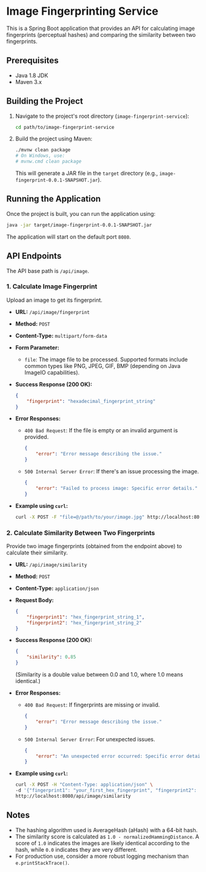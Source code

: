 # Image Fingerprinting Service

This is a Spring Boot application that provides an API for calculating image fingerprints (perceptual hashes) and comparing the similarity between two fingerprints.

## Prerequisites

- Java 1.8 JDK
- Maven 3.x

## Building the Project

1.  Navigate to the project's root directory (`image-fingerprint-service`):
    ```bash
    cd path/to/image-fingerprint-service
    ```

2.  Build the project using Maven:
    ```bash
    ./mvnw clean package
    # On Windows, use:
    # mvnw.cmd clean package
    ```
    This will generate a JAR file in the `target` directory (e.g., `image-fingerprint-0.0.1-SNAPSHOT.jar`).

## Running the Application

Once the project is built, you can run the application using:

```bash
java -jar target/image-fingerprint-0.0.1-SNAPSHOT.jar
```

The application will start on the default port `8080`.

## API Endpoints

The API base path is `/api/image`.

### 1. Calculate Image Fingerprint

Upload an image to get its fingerprint.

-   **URL:** `/api/image/fingerprint`
-   **Method:** `POST`
-   **Content-Type:** `multipart/form-data`
-   **Form Parameter:**
    -   `file`: The image file to be processed. Supported formats include common types like PNG, JPEG, GIF, BMP (depending on Java ImageIO capabilities).

-   **Success Response (200 OK):**
    ```json
    {
        "fingerprint": "hexadecimal_fingerprint_string"
    }
    ```

-   **Error Responses:**
    -   `400 Bad Request`: If the file is empty or an invalid argument is provided.
        ```json
        {
            "error": "Error message describing the issue."
        }
        ```
    -   `500 Internal Server Error`: If there's an issue processing the image.
        ```json
        {
            "error": "Failed to process image: Specific error details."
        }
        ```

-   **Example using `curl`:**
    ```bash
    curl -X POST -F "file=@/path/to/your/image.jpg" http://localhost:8080/api/image/fingerprint
    ```

### 2. Calculate Similarity Between Two Fingerprints

Provide two image fingerprints (obtained from the endpoint above) to calculate their similarity.

-   **URL:** `/api/image/similarity`
-   **Method:** `POST`
-   **Content-Type:** `application/json`
-   **Request Body:**
    ```json
    {
        "fingerprint1": "hex_fingerprint_string_1",
        "fingerprint2": "hex_fingerprint_string_2"
    }
    ```

-   **Success Response (200 OK):**
    ```json
    {
        "similarity": 0.85
    }
    ```
    (Similarity is a double value between 0.0 and 1.0, where 1.0 means identical.)

-   **Error Responses:**
    -   `400 Bad Request`: If fingerprints are missing or invalid.
        ```json
        {
            "error": "Error message describing the issue."
        }
        ```
    -   `500 Internal Server Error`: For unexpected issues.
        ```json
        {
            "error": "An unexpected error occurred: Specific error details."
        }
        ```

-   **Example using `curl`:**
    ```bash
    curl -X POST -H "Content-Type: application/json" \
    -d '{"fingerprint1": "your_first_hex_fingerprint", "fingerprint2": "your_second_hex_fingerprint"}' \
    http://localhost:8080/api/image/similarity
    ```

## Notes

-   The hashing algorithm used is AverageHash (aHash) with a 64-bit hash.
-   The similarity score is calculated as `1.0 - normalizedHammingDistance`. A score of `1.0` indicates the images are likely identical according to the hash, while `0.0` indicates they are very different.
-   For production use, consider a more robust logging mechanism than `e.printStackTrace()`.
